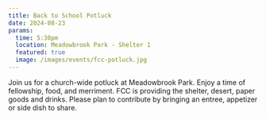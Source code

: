 ```yaml
---
title: Back to School Potluck
date: 2024-08-23
params:
  time: 5:30pm
  location: Meadowbrook Park - Shelter 1
  featured: true
  image: /images/events/fcc-potluck.jpg
---
```


Join us for a church-wide potluck at Meadowbrook Park. Enjoy a time of fellowship, food, and merriment. FCC is providing the shelter, desert, paper goods and drinks. Please plan to contribute by bringing an entree, appetizer or side dish to share.

<!--more-->
